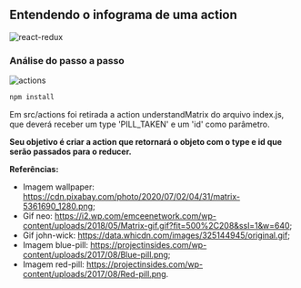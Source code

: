 ## Entendendo o infograma de uma action

![react-redux](https://i.postimg.cc/5tgzJnq2/actions-info.png)

### Análise do passo a passo
![actions](https://i.postimg.cc/N0k6MgYY/actions.png)

```javascript
npm install
```

Em src/actions foi retirada a action understandMatrix do arquivo index.js, que deverá receber um type 'PILL_TAKEN' e um 'id' como parâmetro.

**Seu objetivo é criar a action que retornará o objeto com o type e id que serão passados para o reducer.**

**Referências:**

- Imagem wallpaper: https://cdn.pixabay.com/photo/2020/07/02/04/31/matrix-5361690_1280.png;
- Gif neo: https://i2.wp.com/emceenetwork.com/wp-content/uploads/2018/05/Matrix-gif.gif?fit=500%2C208&ssl=1&w=640;
- Gif john-wick: https://data.whicdn.com/images/325144945/original.gif;
- Imagem blue-pill: https://projectinsides.com/wp-content/uploads/2017/08/Blue-pill.png;
- Imagem red-pill: https://projectinsides.com/wp-content/uploads/2017/08/Red-pill.png.

